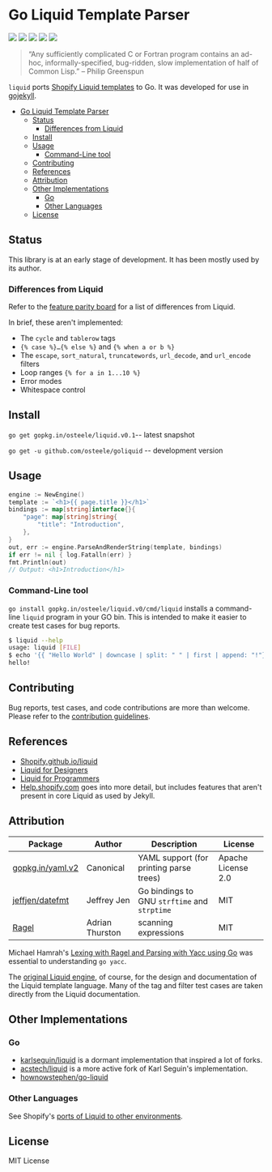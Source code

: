 # Go Liquid Template Parser

 [![][travis-svg]][travis-url] [![][coveralls-svg]][coveralls-url] [![][go-report-card-svg]][go-report-card-url] [![][godoc-svg]][godoc-url] [![][license-svg]][license-url]

> “Any sufficiently complicated C or Fortran program contains an ad-hoc, informally-specified, bug-ridden, slow implementation of half of Common Lisp.” – Philip Greenspun

`liquid` ports [Shopify Liquid templates](https://shopify.github.io/liquid) to Go. It was developed for use in [gojekyll](https://github.com/osteele/gojekyll).

<!-- TOC -->

- [Go Liquid Template Parser](#go-liquid-template-parser)
    - [Status](#status)
        - [Differences from Liquid](#differences-from-liquid)
    - [Install](#install)
    - [Usage](#usage)
        - [Command-Line tool](#command-line-tool)
    - [Contributing](#contributing)
    - [References](#references)
    - [Attribution](#attribution)
    - [Other Implementations](#other-implementations)
        - [Go](#go)
        - [Other Languages](#other-languages)
    - [License](#license)

<!-- /TOC -->

## Status

This library is at an early stage of development.
It has been mostly used by its author.

### Differences from Liquid

Refer to the [feature parity board](https://github.com/osteele/liquid/projects/1) for a list of differences from Liquid.

In brief, these aren't implemented:

- The `cycle` and `tablerow` tags
- `{% case %}…{% else %}` and `{% when a or b %}`
- The `escape`, `sort_natural`, `truncatewords`, `url_decode`, and `url_encode` filters
- Loop ranges `{% for a in 1...10 %}`
- Error modes
- Whitespace control

## Install

`go get gopkg.in/osteele/liquid.v0.1`-- latest snapshot

`go get -u github.com/osteele/goliquid` -- development version

## Usage

```go
engine := NewEngine()
template := `<h1>{{ page.title }}</h1>`
bindings := map[string]interface{}{
    "page": map[string]string{
        "title": "Introduction",
    },
}
out, err := engine.ParseAndRenderString(template, bindings)
if err != nil { log.Fatalln(err) }
fmt.Println(out)
// Output: <h1>Introduction</h1>
```

### Command-Line tool

`go install gopkg.in/osteele/liquid.v0/cmd/liquid` installs a command-line `liquid` program in your GO bin.
This is intended to make it easier to create test cases for bug reports.

```bash
$ liquid --help
usage: liquid [FILE]
$ echo '{{ "Hello World" | downcase | split: " " | first | append: "!"}}' | liquid
hello!
```

## Contributing

Bug reports, test cases, and code contributions are more than welcome.
Please refer to the [contribution guidelines](./CONTRIBUTING.md).

## References

* [Shopify.github.io/liquid](https://shopify.github.io/liquid)
* [Liquid for Designers](https://github.com/Shopify/liquid/wiki/Liquid-for-Designers)
* [Liquid for Programmers](https://github.com/Shopify/liquid/wiki/Liquid-for-Programmers)
* [Help.shopify.com](https://help.shopify.com/themes/liquid) goes into more detail, but includes features that aren't present in core Liquid as used by Jekyll.

## Attribution

| Package                                               | Author          | Description                                  | License            |
|-------------------------------------------------------|-----------------|----------------------------------------------|--------------------|
| [gopkg.in/yaml.v2](https://github.com/go-yaml/yaml)   | Canonical       | YAML support (for printing parse trees)      | Apache License 2.0 |
| [jeffjen/datefmt](https://github.com/jeffjen/datefmt) | Jeffrey Jen     | Go bindings to GNU `strftime` and `strptime` | MIT                |
| [Ragel](http://www.colm.net/open-source/ragel/)       | Adrian Thurston | scanning expressions                         | MIT                |

Michael Hamrah's [Lexing with Ragel and Parsing with Yacc using Go](https://medium.com/@mhamrah/lexing-with-ragel-and-parsing-with-yacc-using-go-81e50475f88f) was essential to understanding `go yacc`.

The [original Liquid engine](https://shopify.github.io/liquid), of course, for the design and documentation of the Liquid template language. Many of the tag and filter test cases are taken directly from the Liquid documentation.

## Other Implementations

### Go

* [karlseguin/liquid](https://github.com/karlseguin/liquid) is a dormant implementation that inspired a lot of forks.
* [acstech/liquid](https://github.com/acstech/liquid) is a more active fork of Karl Seguin's implementation.
* [hownowstephen/go-liquid](https://github.com/hownowstephen/go-liquid)

### Other Languages

 See Shopify's [ports of Liquid to other environments](https://github.com/Shopify/liquid/wiki/Ports-of-Liquid-to-other-environments).

## License

MIT License

[coveralls-url]: https://coveralls.io/r/osteele/liquid?branch=master
[coveralls-svg]: https://img.shields.io/coveralls/osteele/liquid.svg?branch=master

[godoc-url]: https://godoc.org/github.com/osteele/liquid
[godoc-svg]: https://godoc.org/github.com/osteele/liquid?status.svg

[license-url]: https://github.com/osteele/liquid/blob/master/LICENSE
[license-svg]: https://img.shields.io/badge/license-MIT-blue.svg

[go-report-card-url]: https://goreportcard.com/report/github.com/osteele/liquid
[go-report-card-svg]: https://goreportcard.com/badge/github.com/osteele/liquid

[travis-url]: https://travis-ci.org/osteele/liquid
[travis-svg]: https://img.shields.io/travis/osteele/liquid.svg?branch=master

